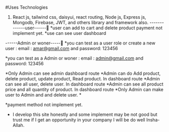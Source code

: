 #Uses Technologies
1.	React js, tailwind css, daisyui, react routing, Node js, Express js, Mongodb, Firebase, JWT,  and others library and framework also.
-------------user------
*user can add to cart and delete product payment not implement yet.
*use can see user dashboard

------Admin or woner-----
*you can test as a user role or create a new user : email : amar@gmail.com and password: 123456

*you can test as a Admin or woner : email : admin@gmail.com and password: 123456

*Only Admin can see admin dashboard route
*Admin can do Add product, delete product, update product, Read product. In dashboard route
*Admin can see all user, delete user. In dashboard route
*Admin can see all product price and all quantity of product. In dashboard route
*Only Admin can make user to Admin and and delete user.
* 

*payment method not implement yet.
* I develop this site honestly and some implement may be not good but trust me if I get an opportunity in your company I will be do well Insha-Allah.

